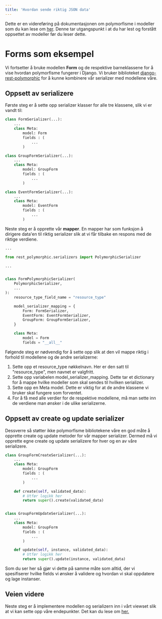 ```yaml
---
title: 'Hvordan sende riktig JSON data'
---
```


Dette er en videreføring på dokumentasjonen om polymorfisme i modeller som du kan lese om [her](/docs/lepton/models/polymorphic). Denne tar utgangspunkt i at du har lest og forstått oppsettet av modeller før du leser dette.

# Forms som eksempel

Vi fortsetter å bruke modellen **Form** og de respektive barneklassene for å vise hvordan polymorfisme fungerer i Django. Vi bruker biblioteket [django-rest-polymorphic](https://github.com/denisorehovsky/django-rest-polymorphic) for å kunne kombinere vår serializer med modellene våre.

## Oppsett av serializere

Første steg er å sette opp serializer klasser for alle tre klassene, slik vi er vandt til:

```python
class FormSerializer(...):
    ...
    class Meta:
        model: Form
        fields : (
            ...
        )

class GroupFormSerializer(...):
    ...
    class Meta:
        model: GroupForm
        fields : (
            ...
        )

class EventFormSerializer(...):
    ...
    class Meta:
        model: EventForm
        fields : (
            ...
        )
```

Neste steg er å opprette vår **mapper**. En mapper har som funksjon å dirigere data'en til riktig serializer slik at vi får tilbake en respons med de riktige verdiene.

```python
...

from rest_polymorphic.serializers import PolymorphicSerializer

...


class FormPolymorphicSerializer(
    PolymorphicSerializer,
    ...
):
    resource_type_field_name = "resource_type"

    model_serializer_mapping = {
        Form: FormSerializer,
        EventForm: EventFormSerializer,
        GroupForm: GroupFormSerializer,
    }

    class Meta:
        model = Form
        fields = "__all__"
```

Følgende steg er nødvendig for å sette opp slik at den vil mappe riktig i forhold til modellene og de andre serializerne:

1. Sette opp et resource_type nøkkelnavn. Her er den satt til "resource_type", men navnet er valgfritt.
2. Sette opp variabelen model_serializer_mapping. Dette tar et dictionary for å mappe hvilke modeller som skal sendes til hvilken serializer.
3. Sette opp en Meta model. Dette er viktig for at de andre klassene vi bruker skal fungere som forventet.
4. For å få med alle verdier for de respektive modellene, må man sette inn de verdiene man ønsker i de ulike serializerne.

## Oppsett av create og update serializer

Dessverre så støtter ikke polymorfisme bibliotekene våre en god måte å opprette create og update metoder for vår mapper serializer. Dermed må vi opprette egne create og update serializere for hver og en av våre serializere.

```python
class GroupFormCreateSerializer(...):
    ...
    class Meta:
        model: GroupForm
        fields : (
            ...
        )

    def create(self, validated_data):
        # Utfør logikk her
        return super().create(validated_data)


class GroupFormUpdateSerializer(...):
    ...
    class Meta:
        model: GroupForm
        fields : (
            ...
        )

    def update(self, instance, validated_data):
        # Utfør logikk her
        return super().update(instance, validated_data)
```

Som du ser her så gjør vi dette på samme måte som alltid, der vi spesifiserer hvilke fields vi ønsker å validere og hvordan vi skal oppdatere og lage instanser.

## Veien videre

Neste steg er å implementere modellen og serializern inn i vårt viewset slik at vi kan sette opp våre endepunkter. Det kan du lese om [her.](/docs/lepton/viewsets/polymorphic)
